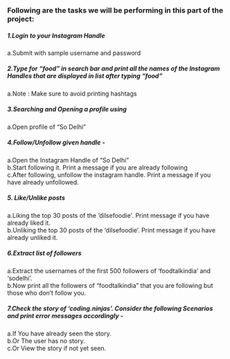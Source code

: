 
### Following are the tasks we will be performing in this part of the project:
##### 1.Login to your Instagram Handle  
   a.Submit with sample username and password  
##### 2.Type for “food” in search bar and print all the names of the Instagram Handles that are displayed in list after typing “food”  
   a.Note : Make sure to avoid printing hashtags  
##### 3.Searching and Opening a profile using   
   a.Open profile of “So Delhi”   
##### 4.Follow/Unfollow given handle -   
   a.Open the Instagram Handle of “So Delhi”  
   b.Start following it. Print a message if you are already following  
   c.After following, unfollow the instagram handle. Print a message if you have already unfollowed.  
##### 5. Like/Unlike posts  
   a.Liking the top 30 posts of the ‘dilsefoodie'. Print message if you have already liked it.  
   b.Unliking the top 30 posts of the ‘dilsefoodie’. Print message if you have already unliked it.  
##### 6.Extract list of followers  
   a.Extract the usernames of the first 500 followers of ‘foodtalkindia’ and ‘sodelhi’.  
   b.Now print all the followers of “foodtalkindia” that you are following but those who don’t follow you.  
##### 7.Check the story of ‘coding.ninjas’. Consider the following Scenarios and print error messages accordingly -  
   a.If You have already seen the story.  
   b.Or The user has no story.  
   c.Or View the story if not yet seen.  
